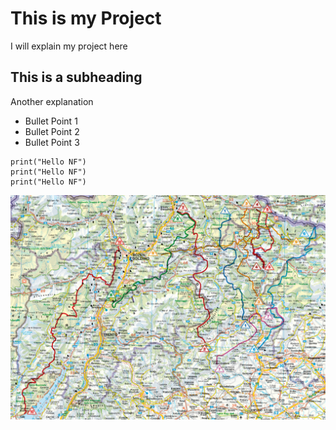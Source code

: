 # This is my Project
I will explain my project here

## This is a subheading
Another explanation

* Bullet Point 1
* Bullet Point 2
* Bullet Point 3

``` three backticks initiate a code block
print("Hello NF")
print("Hello NF")
print("Hello NF")
```

![Alt Text](dolo_8-10_karte.jpg)
